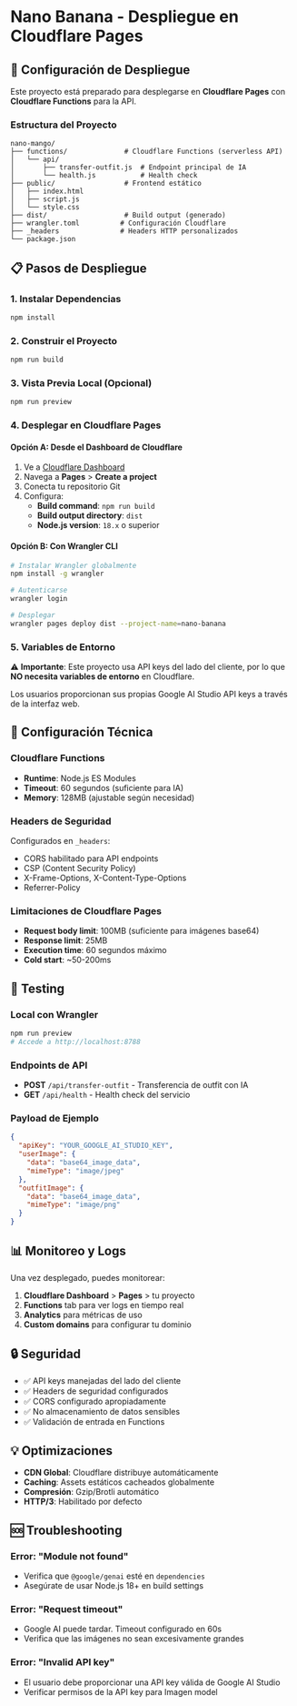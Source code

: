 # Nano Banana - Despliegue en Cloudflare Pages

## 🚀 Configuración de Despliegue

Este proyecto está preparado para desplegarse en **Cloudflare Pages** con **Cloudflare Functions** para la API.

### Estructura del Proyecto

```
nano-mango/
├── functions/              # Cloudflare Functions (serverless API)
│   └── api/
│       ├── transfer-outfit.js  # Endpoint principal de IA
│       └── health.js           # Health check
├── public/                 # Frontend estático
│   ├── index.html
│   ├── script.js
│   └── style.css
├── dist/                   # Build output (generado)
├── wrangler.toml          # Configuración Cloudflare
├── _headers               # Headers HTTP personalizados
└── package.json
```

## 📋 Pasos de Despliegue

### 1. Instalar Dependencias

```bash
npm install
```

### 2. Construir el Proyecto

```bash
npm run build
```

### 3. Vista Previa Local (Opcional)

```bash
npm run preview
```

### 4. Desplegar en Cloudflare Pages

#### Opción A: Desde el Dashboard de Cloudflare

1. Ve a [Cloudflare Dashboard](https://dash.cloudflare.com)
2. Navega a **Pages** > **Create a project**
3. Conecta tu repositorio Git
4. Configura:
   - **Build command**: `npm run build`
   - **Build output directory**: `dist`
   - **Node.js version**: `18.x` o superior

#### Opción B: Con Wrangler CLI

```bash
# Instalar Wrangler globalmente
npm install -g wrangler

# Autenticarse
wrangler login

# Desplegar
wrangler pages deploy dist --project-name=nano-banana
```

### 5. Variables de Entorno

⚠️ **Importante**: Este proyecto usa API keys del lado del cliente, por lo que **NO necesita variables de entorno** en Cloudflare.

Los usuarios proporcionan sus propias Google AI Studio API keys a través de la interfaz web.

## 🔧 Configuración Técnica

### Cloudflare Functions

- **Runtime**: Node.js ES Modules
- **Timeout**: 60 segundos (suficiente para IA)
- **Memory**: 128MB (ajustable según necesidad)

### Headers de Seguridad

Configurados en `_headers`:
- CORS habilitado para API endpoints
- CSP (Content Security Policy)
- X-Frame-Options, X-Content-Type-Options
- Referrer-Policy

### Limitaciones de Cloudflare Pages

- **Request body limit**: 100MB (suficiente para imágenes base64)
- **Response limit**: 25MB
- **Execution time**: 60 segundos máximo
- **Cold start**: ~50-200ms

## 🧪 Testing

### Local con Wrangler

```bash
npm run preview
# Accede a http://localhost:8788
```

### Endpoints de API

- **POST** `/api/transfer-outfit` - Transferencia de outfit con IA
- **GET** `/api/health` - Health check del servicio

### Payload de Ejemplo

```json
{
  "apiKey": "YOUR_GOOGLE_AI_STUDIO_KEY",
  "userImage": {
    "data": "base64_image_data",
    "mimeType": "image/jpeg"
  },
  "outfitImage": {
    "data": "base64_image_data", 
    "mimeType": "image/png"
  }
}
```

## 📊 Monitoreo y Logs

Una vez desplegado, puedes monitorear:

1. **Cloudflare Dashboard** > **Pages** > tu proyecto
2. **Functions** tab para ver logs en tiempo real
3. **Analytics** para métricas de uso
4. **Custom domains** para configurar tu dominio

## 🔒 Seguridad

- ✅ API keys manejadas del lado del cliente
- ✅ Headers de seguridad configurados
- ✅ CORS configurado apropiadamente
- ✅ No almacenamiento de datos sensibles
- ✅ Validación de entrada en Functions

## 💡 Optimizaciones

- **CDN Global**: Cloudflare distribuye automáticamente
- **Caching**: Assets estáticos cacheados globalmente
- **Compresión**: Gzip/Brotli automático
- **HTTP/3**: Habilitado por defecto

## 🆘 Troubleshooting

### Error: "Module not found"
- Verifica que `@google/genai` esté en `dependencies`
- Asegúrate de usar Node.js 18+ en build settings

### Error: "Request timeout"
- Google AI puede tardar. Timeout configurado en 60s
- Verifica que las imágenes no sean excesivamente grandes

### Error: "Invalid API key" 
- El usuario debe proporcionar una API key válida de Google AI Studio
- Verificar permisos de la API key para Imagen model
